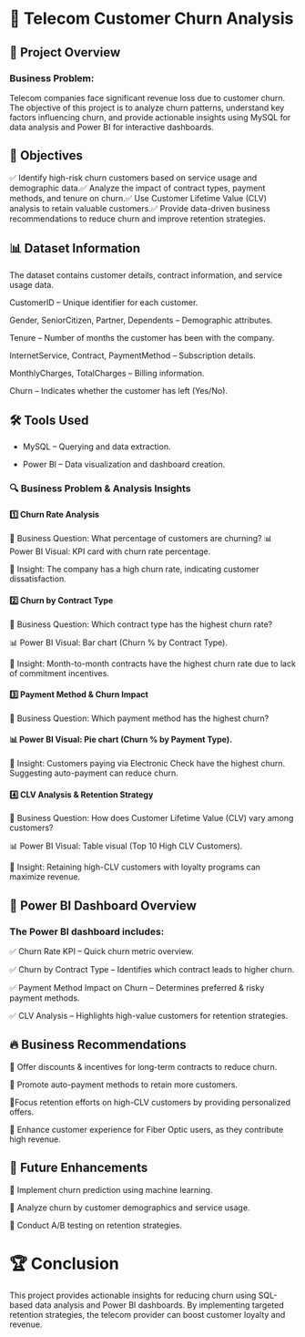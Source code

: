 # 📌 Telecom Customer Churn Analysis

## 🚀 Project Overview

### Business Problem:
Telecom companies face significant revenue loss due to customer churn. The objective of this project is to analyze churn patterns, understand key factors influencing churn, and provide actionable insights using MySQL for data analysis and Power BI for interactive dashboards.

## 🎯 Objectives

✅ Identify high-risk churn customers based on service usage and demographic data.✅ Analyze the impact of contract types, payment methods, and tenure on churn.✅ Use Customer Lifetime Value (CLV) analysis to retain valuable customers.✅ Provide data-driven business recommendations to reduce churn and improve retention strategies.

## 📊 Dataset Information

The dataset contains customer details, contract information, and service usage data.

CustomerID – Unique identifier for each customer.

Gender, SeniorCitizen, Partner, Dependents – Demographic attributes.

Tenure – Number of months the customer has been with the company.

InternetService, Contract, PaymentMethod – Subscription details.

MonthlyCharges, TotalCharges – Billing information.

Churn – Indicates whether the customer has left (Yes/No).

## 🛠 Tools Used

- MySQL – Querying and data extraction.

- Power BI – Data visualization and dashboard creation.

### 🔍 Business Problem & Analysis Insights

#### 1️⃣ Churn Rate Analysis

📌 Business Question: What percentage of customers are churning?
📊 Power BI Visual: KPI card with churn rate percentage.

📢 Insight: The company has a high churn rate, indicating customer dissatisfaction.

#### 2️⃣ Churn by Contract Type

📌 Business Question: Which contract type has the highest churn rate?

📊 Power BI Visual: Bar chart (Churn % by Contract Type).

📢 Insight: Month-to-month contracts have the highest churn rate due to lack of commitment incentives.

#### 3️⃣ Payment Method & Churn Impact

📌 Business Question: Which payment method has the highest churn?

#### 📊 Power BI Visual: Pie chart (Churn % by Payment Type).

📢 Insight: Customers paying via Electronic Check have the highest churn. Suggesting auto-payment can reduce churn.

#### 4️⃣ CLV Analysis & Retention Strategy

📌 Business Question: How does Customer Lifetime Value (CLV) vary among customers?

📊 Power BI Visual: Table visual (Top 10 High CLV Customers).

📢 Insight: Retaining high-CLV customers with loyalty programs can maximize revenue.

## 📌 Power BI Dashboard Overview

### The Power BI dashboard includes:

✅ Churn Rate KPI – Quick churn metric overview.

✅ Churn by Contract Type – Identifies which contract leads to higher churn.

✅ Payment Method Impact on Churn – Determines preferred & risky payment methods.

✅ CLV Analysis – Highlights high-value customers for retention strategies.

## 🔥 Business Recommendations

🚀 Offer discounts & incentives for long-term contracts to reduce churn.

🚀 Promote auto-payment methods to retain more customers.

🚀Focus retention efforts on high-CLV customers by providing personalized offers.

🚀 Enhance customer experience for Fiber Optic users, as they contribute high revenue.

## 📌 Future Enhancements

🔹 Implement churn prediction using machine learning.

🔹 Analyze churn by customer demographics and service usage.

🔹 Conduct A/B testing on retention strategies.

# 🏆 Conclusion

This project provides actionable insights for reducing churn using SQL-based data analysis and Power BI dashboards. By implementing targeted retention strategies, the telecom provider can boost customer loyalty and revenue.
